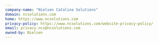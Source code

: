 ```yaml
---
company-name: "Nielsen Catalina Solutions"
domain: ncsolutions.com
home: https://www.ncsolutions.com
privacy-policy: https://www.ncsolutions.com/website-privacy-policy/
email: privacy.ncs@ncsolutions.com
owned-by: Nielsen
---
```




